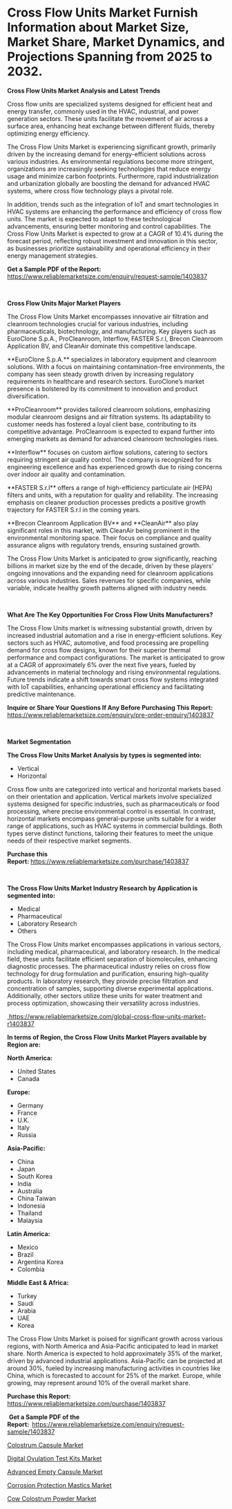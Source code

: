 <p><h1>Cross Flow Units Market Furnish Information about Market Size, Market Share, Market Dynamics, and Projections Spanning from 2025 to 2032.</h1></p><p><strong>Cross Flow Units Market Analysis and Latest Trends</strong></p>
<p><p>Cross flow units are specialized systems designed for efficient heat and energy transfer, commonly used in the HVAC, industrial, and power generation sectors. These units facilitate the movement of air across a surface area, enhancing heat exchange between different fluids, thereby optimizing energy efficiency.</p><p>The Cross Flow Units Market is experiencing significant growth, primarily driven by the increasing demand for energy-efficient solutions across various industries. As environmental regulations become more stringent, organizations are increasingly seeking technologies that reduce energy usage and minimize carbon footprints. Furthermore, rapid industrialization and urbanization globally are boosting the demand for advanced HVAC systems, where cross flow technology plays a pivotal role.</p><p>In addition, trends such as the integration of IoT and smart technologies in HVAC systems are enhancing the performance and efficiency of cross flow units. The market is expected to adapt to these technological advancements, ensuring better monitoring and control capabilities. The Cross Flow Units Market is expected to grow at a CAGR of 10.4% during the forecast period, reflecting robust investment and innovation in this sector, as businesses prioritize sustainability and operational efficiency in their energy management strategies.</p></p>
<p><strong>Get a Sample PDF of the Report:&nbsp;</strong> <a href="https://www.reliablemarketsize.com/enquiry/request-sample/1403837?utm_campaign=1895&utm_medium=2&utm_source=Github&utm_content=ia&utm_term=28032025&utm_id=cross-flow-units">https://www.reliablemarketsize.com/enquiry/request-sample/1403837</a></p>
<p>&nbsp;</p>
<p><strong>Cross Flow Units Major Market Players</strong></p>
<p><p>The Cross Flow Units Market encompasses innovative air filtration and cleanroom technologies crucial for various industries, including pharmaceuticals, biotechnology, and manufacturing. Key players such as EuroClone S.p.A., ProCleanroom, Interflow, FASTER S.r.l, Brecon Cleanroom Application BV, and CleanAir dominate this competitive landscape.</p><p>**EuroClone S.p.A.** specializes in laboratory equipment and cleanroom solutions. With a focus on maintaining contamination-free environments, the company has seen steady growth driven by increasing regulatory requirements in healthcare and research sectors. EuroClone’s market presence is bolstered by its commitment to innovation and product diversification.</p><p>**ProCleanroom** provides tailored cleanroom solutions, emphasizing modular cleanroom designs and air filtration systems. Its adaptability to customer needs has fostered a loyal client base, contributing to its competitive advantage. ProCleanroom is expected to expand further into emerging markets as demand for advanced cleanroom technologies rises.</p><p>**Interflow** focuses on custom airflow solutions, catering to sectors requiring stringent air quality control. The company is recognized for its engineering excellence and has experienced growth due to rising concerns over indoor air quality and contamination.</p><p>**FASTER S.r.l** offers a range of high-efficiency particulate air (HEPA) filters and units, with a reputation for quality and reliability. The increasing emphasis on cleaner production processes predicts a positive growth trajectory for FASTER S.r.l in the coming years.</p><p>**Brecon Cleanroom Application BV** and **CleanAir** also play significant roles in this market, with CleanAir being prominent in the environmental monitoring space. Their focus on compliance and quality assurance aligns with regulatory trends, ensuring sustained growth.</p><p>The Cross Flow Units Market is anticipated to grow significantly, reaching billions in market size by the end of the decade, driven by these players' ongoing innovations and the expanding need for cleanroom applications across various industries. Sales revenues for specific companies, while variable, indicate healthy growth patterns aligned with industry needs.</p></p>
<p>&nbsp;</p>
<p><strong>What Are The Key Opportunities For Cross Flow Units Manufacturers?</strong></p>
<p><p>The Cross Flow Units market is witnessing substantial growth, driven by increased industrial automation and a rise in energy-efficient solutions. Key sectors such as HVAC, automotive, and food processing are propelling demand for cross flow designs, known for their superior thermal performance and compact configurations. The market is anticipated to grow at a CAGR of approximately 6% over the next five years, fueled by advancements in material technology and rising environmental regulations. Future trends indicate a shift towards smart cross flow systems integrated with IoT capabilities, enhancing operational efficiency and facilitating predictive maintenance.</p></p>
<p><strong>Inquire or Share Your Questions If Any Before Purchasing This Report:</strong> <a href="https://www.reliablemarketsize.com/enquiry/pre-order-enquiry/1403837?utm_campaign=1895&utm_medium=2&utm_source=Github&utm_content=ia&utm_term=28032025&utm_id=cross-flow-units">https://www.reliablemarketsize.com/enquiry/pre-order-enquiry/1403837</a></p>
<p>&nbsp;</p>
<p><strong>Market Segmentation</strong></p>
<p><strong>The Cross Flow Units Market Analysis by types is segmented into:</strong></p>
<p><ul><li>Vertical</li><li>Horizontal</li></ul></p>
<p><p>Cross flow units are categorized into vertical and horizontal markets based on their orientation and application. Vertical markets involve specialized systems designed for specific industries, such as pharmaceuticals or food processing, where precise environmental control is essential. In contrast, horizontal markets encompass general-purpose units suitable for a wider range of applications, such as HVAC systems in commercial buildings. Both types serve distinct functions, tailoring their features to meet the unique needs of their respective market segments.</p></p>
<p><strong>Purchase this Report:&nbsp;</strong><a href="https://www.reliablemarketsize.com/purchase/1403837?utm_campaign=1895&utm_medium=2&utm_source=Github&utm_content=ia&utm_term=28032025&utm_id=cross-flow-units">https://www.reliablemarketsize.com/purchase/1403837</a></p>
<p>&nbsp;</p>
<p><strong>The Cross Flow Units Market Industry Research by Application is segmented into:</strong></p>
<p><ul><li>Medical</li><li>Pharmaceutical</li><li>Laboratory Research</li><li>Others</li></ul></p>
<p><p>The Cross Flow Units market encompasses applications in various sectors, including medical, pharmaceutical, and laboratory research. In the medical field, these units facilitate efficient separation of biomolecules, enhancing diagnostic processes. The pharmaceutical industry relies on cross flow technology for drug formulation and purification, ensuring high-quality products. In laboratory research, they provide precise filtration and concentration of samples, supporting diverse experimental applications. Additionally, other sectors utilize these units for water treatment and process optimization, showcasing their versatility across industries.</p></p>
<p><a href="https://www.reliablemarketsize.com/global-cross-flow-units-market-r1403837?utm_campaign=1895&utm_medium=2&utm_source=Github&utm_content=ia&utm_term=28032025&utm_id=cross-flow-units">&nbsp;https://www.reliablemarketsize.com/global-cross-flow-units-market-r1403837</a></p>
<p><strong>In terms of Region, the Cross Flow Units Market Players available by Region are:</strong></p>
<p>
    <p> <strong> North America: </strong>
        <ul>
            <li>United States</li>
            <li>Canada</li>
        </ul>
        </p> 
    <p> <strong> Europe: </strong>
        <ul>
            <li>Germany</li>
            <li>France</li>
            <li>U.K.</li>
            <li>Italy</li>
            <li>Russia</li>
        </ul>
        </p> 
    <p> <strong> Asia-Pacific: </strong>
        <ul>
            <li>China</li>
            <li>Japan</li>
            <li>South Korea</li>
            <li>India</li>
            <li>Australia</li>
            <li>China Taiwan</li>
            <li>Indonesia</li>
            <li>Thailand</li>
            <li>Malaysia</li>
        </ul>
        </p> 
    <p> <strong> Latin America: </strong>
        <ul>
            <li>Mexico</li>
            <li>Brazil</li>
            <li>Argentina Korea</li>
            <li>Colombia</li>
        </ul>
        </p> 
    <p> <strong> Middle East & Africa: </strong>
        <ul>
            <li>Turkey</li>
            <li>Saudi</li>
            <li>Arabia</li>
            <li>UAE</li>
            <li>Korea</li>
        </ul>
    </p>
    </p>
<p><p>The Cross Flow Units Market is poised for significant growth across various regions, with North America and Asia-Pacific anticipated to lead in market share. North America is expected to hold approximately 35% of the market, driven by advanced industrial applications. Asia-Pacific can be projected at around 30%, fueled by increasing manufacturing activities in countries like China, which is forecasted to account for 25% of the market. Europe, while growing, may represent around 10% of the overall market share.</p></p>
<p><strong>Purchase this Report: </strong><a href="https://www.reliablemarketsize.com/purchase/1403837?utm_campaign=1895&utm_medium=2&utm_source=Github&utm_content=ia&utm_term=28032025&utm_id=cross-flow-units">https://www.reliablemarketsize.com/purchase/1403837</a></p>
<p>&nbsp;<strong>Get a Sample PDF of the Report:&nbsp;&nbsp;</strong><a href="https://www.reliablemarketsize.com/enquiry/request-sample/1403837?utm_campaign=1895&utm_medium=2&utm_source=Github&utm_content=ia&utm_term=28032025&utm_id=cross-flow-units">https://www.reliablemarketsize.com/enquiry/request-sample/1403837</a></p>
<p><strong></strong></p>
<p><p><a href="https://github.com/jemalapoilly/Market-Research-Report-List-1/blob/main/colostrum-capsule-market.md?utm_campaign=1895&utm_medium=2&utm_source=Github&utm_content=ia&utm_term=28032025&utm_id=cross-flow-units">Colostrum Capsule Market</a></p><p><a href="https://github.com/shapurforouz/Market-Research-Report-List-1/blob/main/digital-ovulation-test-kits-market.md?utm_campaign=1895&utm_medium=2&utm_source=Github&utm_content=ia&utm_term=28032025&utm_id=cross-flow-units">Digital Ovulation Test Kits Market</a></p><p><a href="https://github.com/klinzenisaa/Market-Research-Report-List-1/blob/main/advanced-empty-capsule-market.md?utm_campaign=1895&utm_medium=2&utm_source=Github&utm_content=ia&utm_term=28032025&utm_id=cross-flow-units">Advanced Empty Capsule Market</a></p><p><a href="https://github.com/oatisorenscl/Market-Research-Report-List-1/blob/main/corrosion-protection-mastics-market.md?utm_campaign=1895&utm_medium=2&utm_source=Github&utm_content=ia&utm_term=28032025&utm_id=cross-flow-units">Corrosion Protection Mastics Market</a></p><p><a href="https://github.com/siriyagayo/Market-Research-Report-List-1/blob/main/cow-colostrum-powder-market.md?utm_campaign=1895&utm_medium=2&utm_source=Github&utm_content=ia&utm_term=28032025&utm_id=cross-flow-units">Cow Colostrum Powder Market</a></p></p>